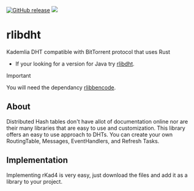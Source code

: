 [![GitHub release](https://img.shields.io/github/v/release/DrBrad/rKad4.svg)](https://github.com/DrBrad/Kad4/releases)
![](https://img.shields.io/badge/platform-win%20%7C%20macos%20%7C%20linux-pass.svg)

# rlibdht
Kademlia DHT compatible with BitTorrent protocol that uses Rust
- If your looking for a version for Java try [rlibdht](https://github.com/octorrent/jlibdht).

> [!IMPORTANT]
> You will need the dependancy [rlibbencode](https://github.com/octorrent/rlibbencode).

About
-----
Distributed Hash tables don't have allot of documentation online nor are their many libraries that are easy to use and customization. This library offers an easy to use approach to DHTs. You can create your own RoutingTable, Messages, EventHandlers, and Refresh Tasks.

Implementation
-----
Implementing rKad4 is very easy, just download the files and add it as a library to your project.
